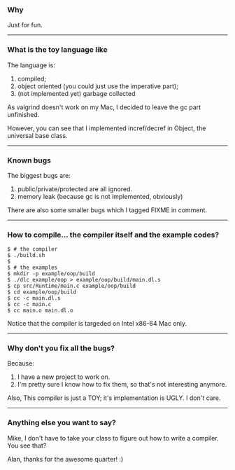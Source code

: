 ### Why

Just for fun.

---

### What is the toy language like

The language is:

1. compiled;
2. object oriented (you could just use the imperative part);
3. (not implemented yet) garbage collected

As valgrind doesn't work on my Mac, I decided to leave the gc part unfinished.

However, you can see that I implemented incref/decref in Object, the universal base class.

---
### Known bugs

The biggest bugs are:

1. public/private/protected are all ignored.
2. memory leak (because gc is not implemented, obviously)
	
There are also some smaller bugs which I tagged FIXME in comment.

---

### How to compile… the compiler itself and the example codes?

	$ # the compiler
	$ ./build.sh
	$
	$ # the examples
	$ mkdir -p example/oop/build
	$ ./dlc example/oop > example/oop/build/main.dl.s
	$ cp src/Runtime/main.c example/oop/build
	$ cd example/oop/build
	$ cc -c main.dl.s
	$ cc -c main.c
	$ cc main.o main.dl.o
	
Notice that the compiler is targeded on Intel x86-64 Mac only.

---

### Why don't you fix all the bugs?

Because:

1. I have a new project to work on.
2. I'm pretty sure I know how to fix them, so that's not interesting anymore.

Also, This compiler is just a TOY; it's implementation is UGLY. I don't care.

---

### Anything else you want to say?

Mike, I don't have to take your class to figure out how to write a compiler. You see that?

Alan, thanks for the awesome quarter! :)